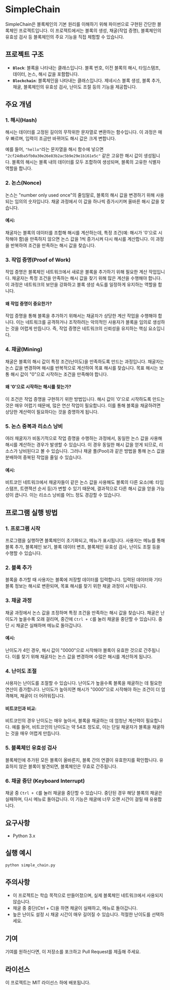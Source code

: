 # SimpleChain

SimpleChain은 블록체인의 기본 원리를 이해하기 위해 파이썬으로 구현된 간단한 블록체인 프로젝트입니다. 이 프로젝트에서는 블록의 생성, 채굴(작업 증명), 블록체인의 유효성 검사 등 블록체인의 주요 기능을 직접 체험할 수 있습니다.

## 프로젝트 구조

- **`Block`**: 블록을 나타내는 클래스입니다. 블록 번호, 이전 블록의 해시, 타임스탬프, 데이터, 논스, 해시 값을 포함합니다.
- **`Blockchain`**: 블록체인을 나타내는 클래스입니다. 제네시스 블록 생성, 블록 추가, 채굴, 블록체인의 유효성 검사, 난이도 조절 등의 기능을 제공합니다.

## 주요 개념

### 1. 해시(Hash)
해시는 데이터를 고정된 길이의 무작위한 문자열로 변환하는 함수입니다. 이 과정은 매우 빠르며, 입력이 조금만 바뀌어도 해시 값은 크게 변합니다.

예를 들어, `"hello"`라는 문자열을 해시 함수에 넣으면 `"2cf24dba5fb0a30e26e83b2ac5b9e29e1b161e5c"` 같은 고유한 해시 값이 생성됩니다. 블록의 해시는 블록 내의 데이터를 모두 조합하여 생성되며, 블록의 고유한 식별자 역할을 합니다.

### 2. 논스(Nonce)
논스는 "number only used once"의 줄임말로, 블록의 해시 값을 변경하기 위해 사용되는 임의의 숫자입니다. 채굴 과정에서 이 값을 하나씩 증가시키며 올바른 해시 값을 찾습니다.

#### 예시:
채굴자는 블록의 데이터를 조합해 해시를 계산하는데, 특정 조건(예: 해시가 '0'으로 시작해야 함)을 만족하지 않으면 논스 값을 1씩 증가시켜 다시 해시를 계산합니다. 이 과정을 반복하여 조건을 만족하는 해시 값을 찾습니다.

### 3. 작업 증명(Proof of Work)
작업 증명은 블록체인 네트워크에서 새로운 블록을 추가하기 위해 필요한 계산 작업입니다. 채굴자는 특정 조건을 만족하는 해시 값을 찾기 위해 많은 계산을 수행해야 합니다. 이 과정은 네트워크의 보안을 강화하고 블록 생성 속도를 일정하게 유지하는 역할을 합니다.

#### 왜 작업 증명이 중요한가?
작업 증명을 통해 블록을 추가하기 위해서는 채굴자가 상당한 계산 작업을 수행해야 합니다. 이는 네트워크를 공격하거나 조작하려는 악의적인 사용자가 블록을 임의로 생성하는 것을 어렵게 만듭니다. 즉, 작업 증명은 네트워크의 신뢰성을 유지하는 핵심 요소입니다.

### 4. 채굴(Mining)
채굴은 블록의 해시 값이 특정 조건(난이도)을 만족하도록 만드는 과정입니다. 채굴자는 논스 값을 변경하며 해시를 반복적으로 계산하여 목표 해시를 찾습니다. 목표 해시는 보통 해시 값이 "0"으로 시작하는 조건을 만족해야 합니다.

#### 왜 '0'으로 시작하는 해시를 찾는가?
이 조건은 작업 증명을 구현하기 위한 방법입니다. 해시 값이 '0'으로 시작하도록 만드는 것은 매우 어렵기 때문에, 많은 연산 작업이 필요합니다. 이를 통해 블록을 채굴하려면 상당한 계산력이 필요하다는 것을 증명하게 됩니다.

### 5. 논스 중복과 리소스 낭비
여러 채굴자가 비동기적으로 작업 증명을 수행하는 과정에서, 동일한 논스 값을 사용해 해시를 계산하는 경우가 발생할 수 있습니다. 이 경우 동일한 해시 값을 얻게 되므로, 리소스가 낭비된다고 볼 수 있습니다. 그러나 채굴 풀(Pool)과 같은 방법을 통해 논스 값을 분배하여 중복된 작업을 줄일 수 있습니다.

#### 예시:
비트코인 네트워크에서 채굴자들이 같은 논스 값을 사용해도 블록의 다른 요소(예: 타임스탬프, 트랜잭션 순서 등)가 변할 수 있기 때문에, 결과적으로 다른 해시 값을 얻을 가능성이 큽니다. 이는 리소스 낭비를 어느 정도 경감할 수 있습니다.

## 프로그램 실행 방법

### 1. 프로그램 시작
프로그램을 실행하면 블록체인이 초기화되고, 메뉴가 표시됩니다. 사용자는 메뉴를 통해 블록 추가, 블록체인 보기, 블록 데이터 변조, 블록체인 유효성 검사, 난이도 조절 등을 수행할 수 있습니다.

### 2. 블록 추가
블록을 추가할 때 사용자는 블록에 저장할 데이터를 입력합니다. 입력된 데이터와 기타 블록 정보는 해시로 변환되며, 목표 해시를 찾기 위한 채굴 과정이 시작됩니다.

### 3. 채굴 과정
채굴 과정에서 논스 값을 조정하며 특정 조건을 만족하는 해시 값을 찾습니다. 채굴은 난이도가 높을수록 오래 걸리며, 중간에 `Ctrl + C`를 눌러 채굴을 중단할 수 있습니다. 중단 시 채굴은 실패하며 메뉴로 돌아갑니다.

#### 예시:
난이도가 4인 경우, 해시 값이 "0000"으로 시작해야 블록이 유효한 것으로 간주됩니다. 이를 찾기 위해 채굴자는 논스 값을 변경하며 수많은 해시를 계산하게 됩니다.

### 4. 난이도 조절
사용자는 난이도를 조절할 수 있습니다. 난이도가 높을수록 블록을 채굴하는 데 필요한 연산이 증가합니다. 난이도가 높아지면 해시가 "0000"으로 시작해야 하는 조건이 더 엄격해져, 채굴이 더 어려워집니다.

#### 비트코인과 비교:
비트코인의 경우 난이도는 매우 높아서, 블록을 채굴하는 데 엄청난 계산력이 필요합니다. 예를 들어, 비트코인의 난이도는 약 54조 정도로, 이는 단일 채굴자가 블록을 채굴하는 것을 매우 어렵게 만듭니다.

### 5. 블록체인 유효성 검사
블록체인에 추가된 모든 블록이 올바른지, 블록 간의 연결이 유효한지를 확인합니다. 유효하지 않은 블록이 발견되면, 블록체인은 무효로 간주됩니다.

### 6. 채굴 중단 (Keyboard Interrupt)
채굴 중 `Ctrl + C`를 눌러 채굴을 중단할 수 있습니다. 중단된 경우 해당 블록의 채굴은 실패하며, 다시 메뉴로 돌아갑니다. 이 기능은 채굴에 너무 오랜 시간이 걸릴 때 유용합니다.

## 요구사항

- Python 3.x

## 실행 예시

```bash
python simple_chain.py
```

## 주의사항

- 이 프로젝트는 학습 목적으로 만들어졌으며, 실제 블록체인 네트워크에서 사용되지 않습니다.
- 채굴 중 중단(Ctrl + C)을 하면 채굴이 실패하고, 메뉴로 돌아갑니다.
- 높은 난이도 설정 시 채굴 시간이 매우 길어질 수 있습니다. 적절한 난이도를 선택하세요.

## 기여

기여를 원하신다면, 이 저장소를 포크하고 Pull Request를 제출해 주세요.

## 라이선스

이 프로젝트는 MIT 라이선스 하에 배포됩니다.